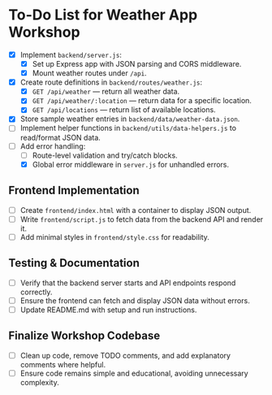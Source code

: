 # To-Do List for Weather App Workshop

- [x] Implement `backend/server.js`:
  - [x] Set up Express app with JSON parsing and CORS middleware.
  - [x] Mount weather routes under `/api`.
- [x] Create route definitions in `backend/routes/weather.js`:
  - [x] `GET /api/weather` — return all weather data.
  - [x] `GET /api/weather/:location` — return data for a specific location.
  - [x] `GET /api/locations` — return list of available locations.
- [x] Store sample weather entries in `backend/data/weather-data.json`.
- [ ] Implement helper functions in `backend/utils/data-helpers.js` to read/format JSON data.
- [ ] Add error handling:
  - [ ] Route-level validation and try/catch blocks.
  - [x] Global error middleware in `server.js` for unhandled errors.

## Frontend Implementation

- [ ] Create `frontend/index.html` with a container to display JSON output.
- [ ] Write `frontend/script.js` to fetch data from the backend API and render it.
- [ ] Add minimal styles in `frontend/style.css` for readability.

## Testing & Documentation

- [ ] Verify that the backend server starts and API endpoints respond correctly.
- [ ] Ensure the frontend can fetch and display JSON data without errors.
- [ ] Update README.md with setup and run instructions.

## Finalize Workshop Codebase

- [ ] Clean up code, remove TODO comments, and add explanatory comments where helpful.
- [ ] Ensure code remains simple and educational, avoiding unnecessary complexity.
